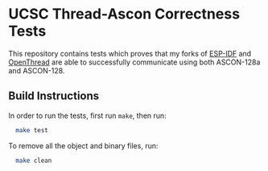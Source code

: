 # UCSC Thread-Ascon Correctness Tests

This repository contains tests which proves that my forks of
[ESP-IDF](https://github.com/UCSC-ThreadAscon/esp-idf) and
[OpenThread](https://github.com/UCSC-ThreadAscon/openthread) are able 
to successfully communicate using both ASCON-128a and ASCON-128.

## Build Instructions

In order to run the tests, first run `make`, then run:
```bash
  make test
```

To remove all the object and binary files, run:
```bash
  make clean
```